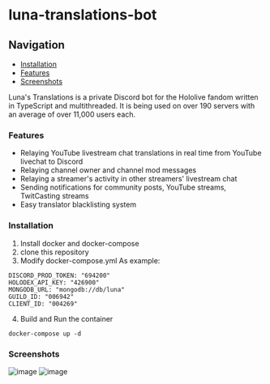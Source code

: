 # luna-translations-bot

## Navigation
- [Installation](#installation)
- [Features](#features)
- [Screenshots](#screenshots)

Luna's Translations is a private Discord bot for the Hololive fandom written in TypeScript and multithreaded.
It is being used on over 190 servers with an average of over 11,000 users each.

### Features

- Relaying YouTube livestream chat translations in real time from YouTube livechat to Discord
- Relaying channel owner and channel mod messages
- Relaying a streamer's activity in other streamers' livestream chat
- Sending notifications for community posts, YouTube streams, TwitCasting streams
- Easy translator blacklisting system 

### Installation
1. Install docker and docker-compose
2. clone this repository
3. Modify docker-compose.yml
As example:
```
DISCORD_PROD_TOKEN: "694200"
HOLODEX_API_KEY: "426900"
MONGODB_URL: "mongodb://db/luna"
GUILD_ID: "006942"
CLIENT_ID: "004269"
```
4. Build and Run the container
```
docker-compose up -d
```


### Screenshots

![image](https://user-images.githubusercontent.com/1331748/128500085-9126b768-8dc8-42d2-96e2-1c8e25b5b9c9.png)
![image](https://user-images.githubusercontent.com/1331748/128500129-b3d9de63-489b-463f-8a78-2b4e1093e8e3.png)

